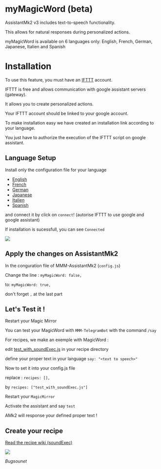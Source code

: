 # myMagicWord (beta)

AssistantMk2 v3 includes text-to-speech functionality.

This allows for natural responses during personalized actions.

myMagicWord is available on 6 languages only: English, French, German, Japanese, Italien and Spanish


# Installation

To use this feature, you must have an [IFTTT](https://www.ifttt.com) account.

IFTTT is free and allows communication with google assistant servers (gateway).

It allows you to create personalized actions.

Your IFTTT account should be linked to your google account.

To make installation easy we have created an installation link according to your language.

You just have to authorize the execution of the IFTTT script on google assistant.

## Language Setup

Install only the configuration file for your language

* [English](https://ifttt.com/applets/pvUHDYw2-assistantmk2-v3-mymagicword-en-version)
* [French](https://ifttt.com/applets/knkqfH92-assistantmk2-v3-mymagicword-fr-version)
* [German](https://ifttt.com/applets/fi34qtvE-assistantmk2-v3-mymagicword-de-version)
* [Japanese](https://ifttt.com/applets/H9yDraz7-assistantmk2-v3-mymagicword-jp-version)
* [Italien](https://ifttt.com/applets/vjNF2CE7-assistantmk2-v3-mymagicword-it-version)
* [Spanish](https://ifttt.com/applets/j6WqB7XT-assistantmk2-v3-mymagicword-es-es-version)

and connect it by click on `connect`! (autorise IFTTT to use google and google assistant)

If installation is sucessfull, you can see `Connected`

![](https://raw.githubusercontent.com/eouia/MMM-AssistantMk2/master/resources/connect.jpg)

##  Apply the changes on AssistantMk2

In the conguration file of MMM-AssistantMk2 (`config.js`)

Change the line : `myMagicWord: false,`

to: `myMagicWord: true,`

don't forget `,` at the last part

## Let's Test it !

Restart your Magic Mirror

You can test your MagicWord with `MMM-TelegramBot` with the command `/say`

For recipes, we make an exemple with MagicWord :

edit [test_with_soundExec.js](https://github.com/eouia/MMM-AssistantMk2/blob/3-dev/recipes/test_with_soundExec.js "test_with_soundExec.js") in your recipe directory

define your proper text in your language `say: "<text to speech>"` 

Now to set it into your config.js file

replace : `recipes: [],`

by `recipes: ["test_with_soundExec.js"]`

Restart your `MagicMirror`

Activate the assistant and say `test`

AMk2 will response your defined proper text !

## Create your recipe

[Read the recipe wiki (soundExec)](https://github.com/eouia/MMM-AssistantMk2/wiki/commands#soundexec-command)

![](https://raw.githubusercontent.com/eouia/MMM-AssistantMk2/3-dev/resources/AMk2_Small.png)

 *Bugsounet*
